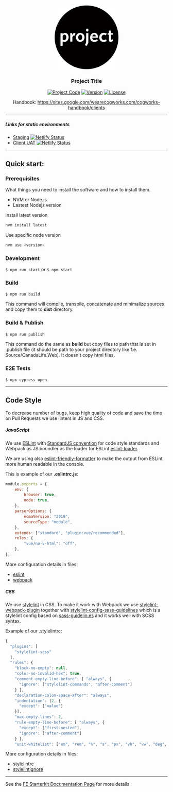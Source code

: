 <p align="center">
  <a href="" rel="noopener">
  <img width="200px" height="200px" src="../Docs/img/logo.jpg" alt="Project logo"></a>
</p>

<h3 align="center">Project Title</h3>

<div align="center">

[![Project Code](https://img.shields.io/static/v1?label=project%20code&message=project--code&color=lightgray&style=flat-square)](https://sites.google.com/wearecogworks.com/cogworks-handbook/clients/template-client-landing) [![Version](https://img.shields.io/static/v1?label=&message=version&color=informational&style=flat-square)](https://github.com/thecogworks/cog-project-boilerplate/releases) [![License](https://img.shields.io/badge/license-MIT-4c9182.svg)](../LICENSE.md)

Handbook: https://sites.google.com/wearecogworks.com/cogworks-handbook/clients

</div>

---

##### Links for static environments

-   [Staging](http://canadalife.netlify.com) [![Netlify Status](https://api.netlify.com/api/v1/badges/c68aec1d-6ac4-46f7-85a1-ecbd4ec154d1/deploy-status)](https://app.netlify.com/sites/canadalife/deploys)
-   [Client UAT](http://canadalife-uat.netlify.com) [![Netlify Status](https://api.netlify.com/api/v1/badges/6b85ac39-8111-4bb9-a1ec-13aa23c9e5be/deploy-status)](https://app.netlify.com/sites/canadalife-uat/deploys)

---

## Quick start:

### Prerequisites

What things you need to install the software and how to install them.

-   NVM or Node.js
-   Lastest Nodejs version

Install latest version

```bash
nvm install latest
```

Use specific node version

```bash
nvm use <version>
```

### Development

`$ npm run start` or `$ npm start`

### Build

`$ npm run build`

This command will compile, transpile, concatenate and minimalize sources and copy them to **dist** directory.

### Build & Publish

`$ npm run publish`

This command do the same as **build** but copy files to path that is set in .publish file (it should be path to your project directory like f.e. Source/CanadaLife.Web). It doesn't copy html files.

### E2E Tests

`$ npx cypress open`

---

## Code Style

To decrease number of bugs, keep high quality of code and save the time on Pull Requests we use linters in JS and CSS.

##### JavaScript

We use [ESLint](https://eslint.org/) with [StandardJS convention](https://standardjs.com/) for code style standards and Webpack as JS boundler as the loader for ESLint [eslint-loader](https://github.com/webpack-contrib/eslint-loader).

We are using also [eslint-friendly-formatter](https://github.com/royriojas/eslint-friendly-formatter) to make the output from ESLint more human readable in the console.

This is example of our **.eslintrc.js**:

```javascript
module.exports = {
    env: {
        browser: true,
        node: true,
    },
    parserOptions: {
        ecmaVersion: "2019",
        sourceType: "module",
    },
    extends: ["standard", "plugin:vue/recommended"],
    rules: {
        "vue/no-v-html": "off",
    },
};
```

More configuration details in files:

- [eslint](Frontend/.eslintrc.js)
- [webpack](Frontend/webpack.config.js)

##### CSS

We use [stylelint](https://stylelint.io/) in CSS. To make it work with Webpack we use [stylelint-webpack-plugin](https://www.npmjs.com/package/stylelint-webpack-plugin) together with [stylelint-config-sass-guidelines](stylelint-config-sass-guidelines) which is a stylelint config based on [sass-guidelin.es](https://sass-guidelin.es/) and it works well with SCSS syntax.

Example of our .stylelintrc:

```javascript
{
  "plugins": [
    "stylelint-scss"
  ],
  "rules": {
    "block-no-empty": null,
    "color-no-invalid-hex": true,
    "comment-empty-line-before": [ "always", {
      "ignore": ["stylelint-commands", "after-comment"]
    } ],
    "declaration-colon-space-after": "always",
    "indentation": [2, {
      "except": ["value"]
    }],
    "max-empty-lines": 2,
    "rule-empty-line-before": [ "always", {
      "except": ["first-nested"],
      "ignore": ["after-comment"]
    } ],
    "unit-whitelist": ["em", "rem", "%", "s", "px", "vh", "vw", "deg", "fr"]
```

More configuration details in files:

- [stylelintrc](.stylelintrc)
- [stylelintignore](.stylelintignore)

---

See the [FE Starterkit Documentation Page](https://cog-docs.netlify.com/dev/frontend/starterkit.html) for more details.
